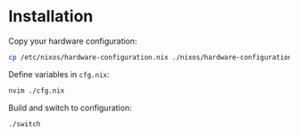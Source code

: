 # Installation

Copy your hardware configuration:
```bash
cp /etc/nixos/hardware-configuration.nix ./nixos/hardware-configuration.nix
```

Define variables in `cfg.nix`:
```bash
nvim ./cfg.nix
```

Build and switch to configuration:
```
./switch
```

